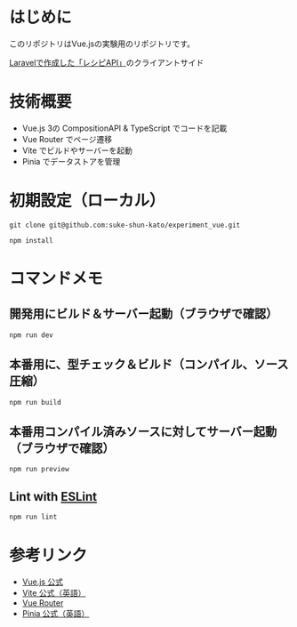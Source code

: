 # はじめに

このリポジトリはVue.jsの実験用のリポジトリです。

[Laravelで作成した「レシピAPI」](https://github.com/suke-shun-kato/experiment_laravel)のクライアントサイド

# 技術概要
- Vue.js 3の CompositionAPI & TypeScript でコードを記載
- Vue Router でページ遷移
- Vite でビルドやサーバーを起動
- Pinia でデータストアを管理

# 初期設定（ローカル）

```shell
git clone git@github.com:suke-shun-kato/experiment_vue.git

npm install
```

# コマンドメモ

## 開発用にビルド＆サーバー起動（ブラウザで確認）

```shell
npm run dev
```

## 本番用に、型チェック＆ビルド（コンパイル、ソース圧縮）

```shell
npm run build
```

## 本番用コンパイル済みソースに対してサーバー起動（ブラウザで確認）

```shell
npm run preview
```

## Lint with [ESLint](https://eslint.org/)

```sh
npm run lint
```

# 参考リンク

- [Vue.js 公式](https://ja.vuejs.org/)
- [Vite 公式（英語）](https://ja.vitejs.dev/)
- [Vue Router](https://router.vuejs.org/)
- [Pinia 公式（英語）](https://pinia.vuejs.org/)